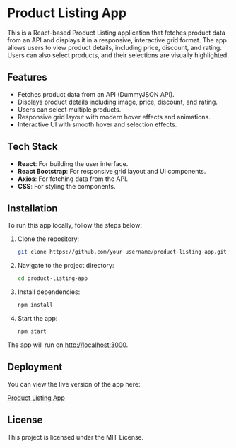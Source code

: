 # Product Listing App

This is a React-based Product Listing application that fetches product data from an API and displays it in a responsive, interactive grid format. The app allows users to view product details, including price, discount, and rating. Users can also select products, and their selections are visually highlighted.

## Features

- Fetches product data from an API (DummyJSON API).
- Displays product details including image, price, discount, and rating.
- Users can select multiple products.
- Responsive grid layout with modern hover effects and animations.
- Interactive UI with smooth hover and selection effects.

## Tech Stack

- **React**: For building the user interface.
- **React Bootstrap**: For responsive grid layout and UI components.
- **Axios**: For fetching data from the API.
- **CSS**: For styling the components.

## Installation

To run this app locally, follow the steps below:

1. Clone the repository:
    ```bash
    git clone https://github.com/your-username/product-listing-app.git
    ```

2. Navigate to the project directory:
    ```bash
    cd product-listing-app
    ```

3. Install dependencies:
    ```bash
    npm install
    ```

4. Start the app:
    ```bash
    npm start
    ```

The app will run on [http://localhost:3000](http://localhost:3000).

## Deployment

You can view the live version of the app here:

[Product Listing App](https://products-list-sda.netlify.app/)

## License

This project is licensed under the MIT License.
